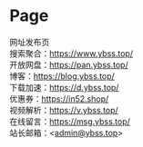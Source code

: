 # Page
网址发布页
<br />
搜索聚合：<https://www.ybss.top/>
<br />
开放网盘：<https://pan.ybss.top/>
<br />
博客：<https://blog.ybss.top/>
<br />
下载加速：<https://d.ybss.top/>
<br />
优惠券：<https://in52.shop/>
<br />
视频解析：<https://v.ybss.top/>
<br />
在线留言：<https://msg.ybss.top/>
<br />
站长邮箱：<<a href="admin@ybss.top">admin@ybss.top</a>>
